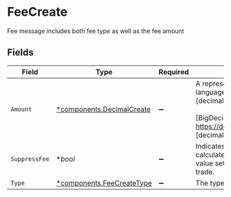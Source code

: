 # FeeCreate

Fee message includes both fee type as well as the fee amount


## Fields

| Field                                                                                                                                                                                                                                                                                                                                                        | Type                                                                                                                                                                                                                                                                                                                                                         | Required                                                                                                                                                                                                                                                                                                                                                     | Description                                                                                                                                                                                                                                                                                                                                                  | Example                                                                                                                                                                                                                                                                                                                                                      |
| ------------------------------------------------------------------------------------------------------------------------------------------------------------------------------------------------------------------------------------------------------------------------------------------------------------------------------------------------------------ | ------------------------------------------------------------------------------------------------------------------------------------------------------------------------------------------------------------------------------------------------------------------------------------------------------------------------------------------------------------ | ------------------------------------------------------------------------------------------------------------------------------------------------------------------------------------------------------------------------------------------------------------------------------------------------------------------------------------------------------------ | ------------------------------------------------------------------------------------------------------------------------------------------------------------------------------------------------------------------------------------------------------------------------------------------------------------------------------------------------------------ | ------------------------------------------------------------------------------------------------------------------------------------------------------------------------------------------------------------------------------------------------------------------------------------------------------------------------------------------------------------ |
| `Amount`                                                                                                                                                                                                                                                                                                                                                     | [*components.DecimalCreate](../../models/components/decimalcreate.md)                                                                                                                                                                                                                                                                                        | :heavy_minus_sign:                                                                                                                                                                                                                                                                                                                                           | A representation of a decimal value, such as 2.5. Clients may convert values into language-native decimal formats, such as Java's [BigDecimal][] or Python's [decimal.Decimal][].<br/><br/> [BigDecimal]:<br/> https://docs.oracle.com/en/java/javase/11/docs/api/java.base/java/math/BigDecimal.html<br/> [decimal.Decimal]: https://docs.python.org/3/library/decimal.html |                                                                                                                                                                                                                                                                                                                                                              |
| `SuppressFee`                                                                                                                                                                                                                                                                                                                                                | **bool*                                                                                                                                                                                                                                                                                                                                                      | :heavy_minus_sign:                                                                                                                                                                                                                                                                                                                                           | Indicates whether to explicitly suppress this fee type. If the trade would normally calculate fees (e.g., for TRADE_ACTIVITY), the client can add a fee with this boolean value set to true, and the Booking Service will not calculate or assess that fee on the trade.                                                                                     | true                                                                                                                                                                                                                                                                                                                                                         |
| `Type`                                                                                                                                                                                                                                                                                                                                                       | [*components.FeeCreateType](../../models/components/feecreatetype.md)                                                                                                                                                                                                                                                                                        | :heavy_minus_sign:                                                                                                                                                                                                                                                                                                                                           | The type of fee                                                                                                                                                                                                                                                                                                                                              | SEC_FEE                                                                                                                                                                                                                                                                                                                                                      |